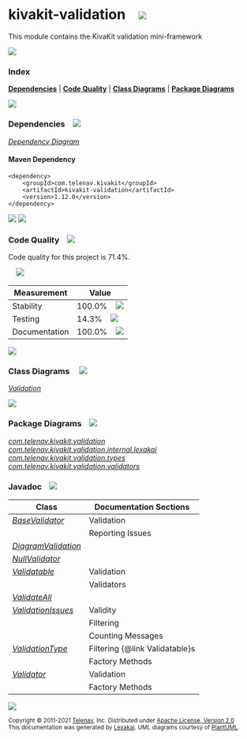 [//]: # (start-user-text)



[//]: # (end-user-text)

# kivakit-validation &nbsp;&nbsp; <img src="https://telenav.github.io/telenav-assets/images/icons/puzzle-64.png" srcset="https://telenav.github.io/telenav-assets/images/icons/puzzle-64-2x.png 2x"/>

This module contains the KivaKit validation mini-framework

<img src="https://telenav.github.io/telenav-assets/images/separators/horizontal-line-512.png" srcset="https://telenav.github.io/telenav-assets/images/separators/horizontal-line-512-2x.png 2x"/>

### Index



[**Dependencies**](#dependencies) | [**Code Quality**](#code-quality) | [**Class Diagrams**](#class-diagrams) | [**Package Diagrams**](#package-diagrams)

<img src="https://telenav.github.io/telenav-assets/images/separators/horizontal-line-512.png" srcset="https://telenav.github.io/telenav-assets/images/separators/horizontal-line-512-2x.png 2x"/>

### Dependencies <a name="dependencies"></a> &nbsp;&nbsp; <img src="https://telenav.github.io/telenav-assets/images/icons/dependencies-32.png" srcset="https://telenav.github.io/telenav-assets/images/icons/dependencies-32-2x.png 2x"/>

[*Dependency Diagram*](https://www.kivakit.org/1.12.0/lexakai/kivakit/kivakit-validation/documentation/diagrams/dependencies.svg)

#### Maven Dependency

    <dependency>
        <groupId>com.telenav.kivakit</groupId>
        <artifactId>kivakit-validation</artifactId>
        <version>1.12.0</version>
    </dependency>

<img src="https://telenav.github.io/telenav-assets/images/separators/horizontal-line-128.png" srcset="https://telenav.github.io/telenav-assets/images/separators/horizontal-line-128-2x.png 2x"/>

[//]: # (start-user-text)



[//]: # (end-user-text)

<img src="https://telenav.github.io/telenav-assets/images/separators/horizontal-line-128.png" srcset="https://telenav.github.io/telenav-assets/images/separators/horizontal-line-128-2x.png 2x"/>

### Code Quality <a name="code-quality"></a> &nbsp;&nbsp; <img src="https://telenav.github.io/telenav-assets/images/icons/ruler-32.png" srcset="https://telenav.github.io/telenav-assets/images/icons/ruler-32-2x.png 2x"/>

Code quality for this project is 71.4%.  
  
&nbsp; &nbsp; <img src="https://telenav.github.io/telenav-assets/images/meters/meter-70-96.png" srcset="https://telenav.github.io/telenav-assets/images/meters/meter-70-96-2x.png 2x"/>

| Measurement   | Value                    |
|---------------|--------------------------|
| Stability     | 100.0%&nbsp; &nbsp; <img src="https://telenav.github.io/telenav-assets/images/meters/meter-100-96.png" srcset="https://telenav.github.io/telenav-assets/images/meters/meter-100-96-2x.png 2x"/>     |
| Testing       | 14.3%&nbsp; &nbsp; <img src="https://telenav.github.io/telenav-assets/images/meters/meter-10-96.png" srcset="https://telenav.github.io/telenav-assets/images/meters/meter-10-96-2x.png 2x"/>       |
| Documentation | 100.0%&nbsp; &nbsp; <img src="https://telenav.github.io/telenav-assets/images/meters/meter-100-96.png" srcset="https://telenav.github.io/telenav-assets/images/meters/meter-100-96-2x.png 2x"/> |

<img src="https://telenav.github.io/telenav-assets/images/separators/horizontal-line-128.png" srcset="https://telenav.github.io/telenav-assets/images/separators/horizontal-line-128-2x.png 2x"/>

### Class Diagrams <a name="class-diagrams"></a> &nbsp; &nbsp; <img src="https://telenav.github.io/telenav-assets/images/icons/diagram-40.png" srcset="https://telenav.github.io/telenav-assets/images/icons/diagram-40-2x.png 2x"/>

[*Validation*](https://www.kivakit.org/1.12.0/lexakai/kivakit/kivakit-validation/documentation/diagrams/diagram-validation.svg)

<img src="https://telenav.github.io/telenav-assets/images/separators/horizontal-line-128.png" srcset="https://telenav.github.io/telenav-assets/images/separators/horizontal-line-128-2x.png 2x"/>

### Package Diagrams <a name="package-diagrams"></a> &nbsp;&nbsp; <img src="https://telenav.github.io/telenav-assets/images/icons/box-24.png" srcset="https://telenav.github.io/telenav-assets/images/icons/box-24-2x.png 2x"/>

[*com.telenav.kivakit.validation*](https://www.kivakit.org/1.12.0/lexakai/kivakit/kivakit-validation/documentation/diagrams/com.telenav.kivakit.validation.svg)  
[*com.telenav.kivakit.validation.internal.lexakai*](https://www.kivakit.org/1.12.0/lexakai/kivakit/kivakit-validation/documentation/diagrams/com.telenav.kivakit.validation.internal.lexakai.svg)  
[*com.telenav.kivakit.validation.types*](https://www.kivakit.org/1.12.0/lexakai/kivakit/kivakit-validation/documentation/diagrams/com.telenav.kivakit.validation.types.svg)  
[*com.telenav.kivakit.validation.validators*](https://www.kivakit.org/1.12.0/lexakai/kivakit/kivakit-validation/documentation/diagrams/com.telenav.kivakit.validation.validators.svg)

### Javadoc <a name="code-quality"></a> &nbsp;&nbsp; <img src="https://telenav.github.io/telenav-assets/images/icons/books-24.png" srcset="https://telenav.github.io/telenav-assets/images/icons/books-24-2x.png 2x"/>

| Class | Documentation Sections  |
|-------|-------------------------|
| [*BaseValidator*](https://www.kivakit.org/1.12.0/javadoc/kivakit/kivakit-validation/com/telenav/kivakit/validation/BaseValidator.html) | Validation |  
| | Reporting Issues |  
| [*DiagramValidation*](https://www.kivakit.org/1.12.0/javadoc/kivakit/kivakit-validation/com/telenav/kivakit/validation/internal/lexakai/DiagramValidation.html) |  |  
| [*NullValidator*](https://www.kivakit.org/1.12.0/javadoc/kivakit/kivakit-validation/com/telenav/kivakit/validation/validators/NullValidator.html) |  |  
| [*Validatable*](https://www.kivakit.org/1.12.0/javadoc/kivakit/kivakit-validation/com/telenav/kivakit/validation/Validatable.html) | Validation |  
| | Validators |  
| [*ValidateAll*](https://www.kivakit.org/1.12.0/javadoc/kivakit/kivakit-validation/com/telenav/kivakit/validation/types/ValidateAll.html) |  |  
| [*ValidationIssues*](https://www.kivakit.org/1.12.0/javadoc/kivakit/kivakit-validation/com/telenav/kivakit/validation/ValidationIssues.html) | Validity |  
| | Filtering |  
| | Counting Messages |  
| [*ValidationType*](https://www.kivakit.org/1.12.0/javadoc/kivakit/kivakit-validation/com/telenav/kivakit/validation/ValidationType.html) | Filtering {@link Validatable}s |  
| | Factory Methods |  
| [*Validator*](https://www.kivakit.org/1.12.0/javadoc/kivakit/kivakit-validation/com/telenav/kivakit/validation/Validator.html) | Validation |  
| | Factory Methods |  

[//]: # (start-user-text)



[//]: # (end-user-text)

<img src="https://telenav.github.io/telenav-assets/images/separators/horizontal-line-512.png" srcset="https://telenav.github.io/telenav-assets/images/separators/horizontal-line-512-2x.png 2x"/>

<sub>Copyright &#169; 2011-2021 [Telenav](https://telenav.com), Inc. Distributed under [Apache License, Version 2.0](LICENSE)</sub>  
<sub>This documentation was generated by [Lexakai](https://lexakai.org). UML diagrams courtesy of [PlantUML](https://plantuml.com).</sub>
